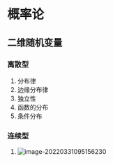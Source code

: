 # 概率论

## 二维随机变量

### 离散型

1. 分布律
2. 边缘分布律
3. 独立性
4. 函数的分布
5. 条件分布

### 连续型

1. ![image-20220331095156230](https://gitee.com/nothingimpossible/study-notes-img/raw/master/marktext_img/image-20220331095156230.png)